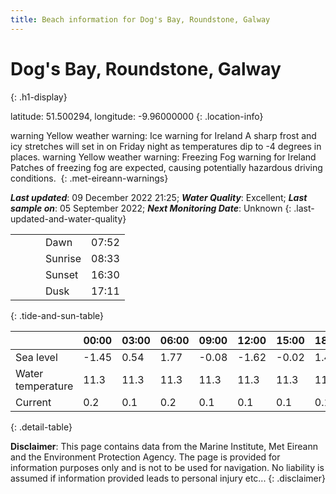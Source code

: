 ```yaml
---
title: Beach information for Dog's Bay, Roundstone, Galway
---
```

# Dog's Bay, Roundstone, Galway 
{: .h1-display}

latitude: 51.500294, longitude: -9.96000000
{: .location-info}

<span class="material-icons yellow-warning">warning</span>&nbsp;Yellow weather warning: Ice warning for Ireland A sharp frost and icy stretches will set in on Friday night as temperatures dip to -4 degrees in places.&nbsp;<span class="material-icons yellow-warning">warning</span>&nbsp;Yellow weather warning: Freezing Fog warning for Ireland Patches of freezing fog are expected, causing potentially hazardous driving conditions.&nbsp;
{: .met-eireann-warnings}

___Last updated___: 09 December 2022 21:25; ___Water Quality___: Excellent;
___Last sample on___: 05 September 2022; ___Next Monitoring Date___: Unknown
{: .last-updated-and-water-quality}

|   |   |   |   |   |
|---|---|---|---|---|
|   |   |   | Dawn  | 07:52 |
|   |   |   | Sunrise  | 08:33 |
|   |   |   | Sunset  | 16:30 |
|   |   |   | Dusk  | 17:11 |
{: .tide-and-sun-table}

<div></div>

| | 00:00 | 03:00 | 06:00 | 09:00 | 12:00 | 15:00 | 18:00 | 21:00 |
|---|---|---|---|---|---|---|---|---|
| Sea level | -1.45 | 0.54 | 1.77 | -0.08| -1.62 | -0.02 | 1.47 | 0.09 |
| Water temperature | 11.3 | 11.3 | 11.3 | 11.3 | 11.3 | 11.3 | 11.3 | 11.3 |
| Current | 0.2 | 0.1 | 0.2 | 0.1 | 0.1| 0.1 | 0.1 | 0.1 |
{: .detail-table}

__Disclaimer__: This page contains data from the Marine Institute,
Met Eireann and the Environment Protection Agency. The page is provided for
information purposes only and is not to be used for navigation. No liability
is assumed if information provided leads to personal injury etc...
{: .disclaimer}